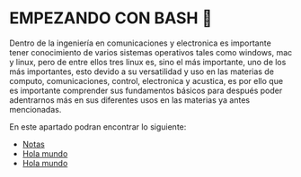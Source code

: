 # EMPEZANDO CON BASH :runner:
Dentro de la ingeniería en comunicaciones y electronica es importante tener conocimiento de varios sistemas operativos tales como windows, mac y
linux, pero de entre ellos tres linux es, sino el más importante, uno de los más importantes, esto devido a su versatilidad y uso en las materias
de computo, comunicaciones, control, electronica y acustica, es por ello que es importante comprender sus fundamentos básicos para después poder
adentrarnos más en sus diferentes usos en las materias ya antes mencionadas.

En este apartado podran encontrar lo siguiente:
<ul>
    <li><a href="../Bash/01 - EmpezandoConBash/Codigos/00 - Notas.md">Notas</a></li>
    <li><a href="../Bash/01 - EmpezandoConBash/Codigos/01-HolaMundo.sh">Hola mundo</a></li>
    <li><a href="../Bash/01 - EmpezandoConBash/Codigos/02-HolaMundoVar.sh">Hola mundo</a></li>
</ul>